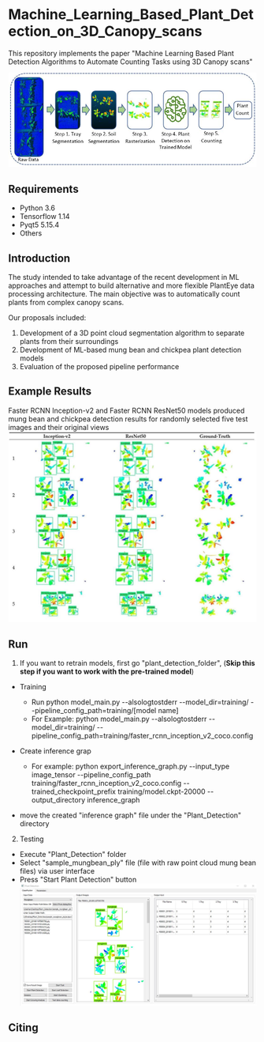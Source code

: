 # Machine_Learning_Based_Plant_Detection_on_3D_Canopy_scans
This repository implements the paper "Machine Learning Based Plant Detection Algorithms to Automate Counting Tasks using 3D Canopy scans" 

![Flowchart of the plant counting pipeline](/docs/flowchart.JPG)


## Requirements
- Python 3.6
- Tensorflow 1.14
- Pyqt5 5.15.4
- Others

## Introduction 
The study intended to take advantage of the recent development in ML approaches and attempt to build alternative and more flexible PlantEye data processing architecture. The main objective was to automatically count plants from complex canopy scans.

Our proposals included: 
1. Development of a 3D point cloud segmentation algorithm to separate plants from their surroundings
2. Development of ML-based mung bean and chickpea plant detection models  
3. Evaluation of the proposed pipeline performance

## Example Results
Faster RCNN Inception-v2 and Faster RCNN ResNet50 models produced mung bean and chickpea detection results for randomly selected five test images and their original views
![Results](/docs/results.JPG)

## Run
1. If you want to retrain models, first go "plant_detection_folder",  (**Skip this step if you want to work with the pre-trained model**)
  - Training 
    - Run python model_main.py --alsologtostderr --model_dir=training/ --pipeline_config_path=training/[model name]
    - For Example: python model_main.py --alsologtostderr --model_dir=training/ --pipeline_config_path=training/faster_rcnn_inception_v2_coco.config


  - Create inference grap
    - For example: python export_inference_graph.py --input_type image_tensor --pipeline_config_path training/faster_rcnn_inception_v2_coco.config --trained_checkpoint_prefix training/model.ckpt-20000 --output_directory inference_graph
  - move the created "inference graph"  file under the "Plant_Detection" directory 

2. Testing
  - Execute "Plant_Detection" folder 
  - Select  "sample_mungbean_ply" file (file with raw point cloud mung bean files) via user interface
  - Press "Start Plant Detection" button
![User Interface](/docs/user_interface.JPG)


## Citing
